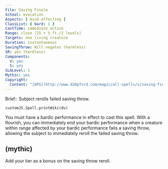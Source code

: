 ```yaml
---
File: Saving Finale
School: evocation
Aspects: [ mind-affecting ]
ClassList: { bard: 1 }
CastTime: immediate action
Range: close (25 + 5 ft./2 levels)
Targets: one living creature
Duration: instantaneous
SavingThrow: Will negates (harmless)
SR: yes (harmless)
Components:
  V: yes
  S: yes
SLALevel: 1
Mythic: yes
Copyright:
  Content: "[APG](http://www.d20pfsrd.com/magic/all-spells/s/saving-finale)"
---
```

Brief:: Subject rerolls failed saving throw.

```dataviewjs
customJS.Spell.printWiki(dv)
```

You must have a bardic performance in effect to cast this spell. With a flourish, you can immediately end your bardic performance when a creature within range affected by your bardic performance fails a saving throw, allowing the subject to immediately reroll the failed saving throw.


## (mythic)

Add your tier as a bonus on the saving throw reroll.

